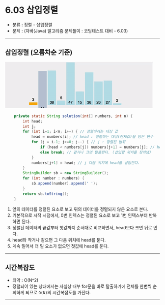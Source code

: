 # 6.03 삽입정렬

- 분류 : 정렬 - 삽입정렬
- 문제 : (자바(Java) 알고리즘 문제풀이 : 코딩테스트 대비 - 6.03)

---

## 삽입정렬 (오름차순 기준)
![bubble_sort](insertion_sort.gif)
```java
    private static String solution(int[] numbers, int n) {
        int head;
        int j;
        for (int i=1; i<n; i++) { // 정렬하려는 대상 값
            head = numbers[i]; // head : 정렬하는 대상(현재값)을 담은 변수
            for (j = i-1; j>=0; j--) { // j : 정렬된 범위
                if (head < numbers[j]) numbers[j+1] = numbers[j]; // head보다 크면 뒤로 민다.
                else break; // 같거나 크면 탈출한다. (삽입할 위치를 찾아냄)
            }
            numbers[j+1] = head; // j 다음 위치에 head를 삽입한다.
        }
        StringBuilder sb = new StringBuilder();
        for (int number : numbers) {
            sb.append(number).append(' ');
        }
        return sb.toString();
    }
```
1. 앞의 데이터를 정렬된 요소로 보고 뒤의 데이터를 정렬되지 않은 요소로 본다.
2. 기본적으로 시작 시점에서, 0번 인덱스는 정렬된 요소로 보고 1번 인덱스부터 반복하면 된다.
3. 정렬된 데이터의 끝값부터 첫값까지 순서대로 비교하면서, head보다 크면 뒤로 민다.
4. head와 작거나 같으면 그 다음 위치에 head를 둔다.
5. 계속 밀어서 더 밀 요소가 없으면 첫값에 head를 둔다.

---

## 시간복잡도
- 최악 : O(N^2)
- 정렬되어 있는 상태에서는 사실상 내부 for문을 바로 탈출하기에 전체를 한번씩 순회하게 되므로 `O(N)`의 시간복잡도를 가진다.

---

